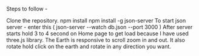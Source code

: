Steps to follow -

Clone the repository.
npm install
npm install -g json-server
To start json server - enter this ( json-server --watch db.json --port 3000 )
After server starts hold 3 to 4 second on Home page to get load because I have used three.js library. The Earth is responsive to scroll zoom in and out. It also rotate hold click on the earth and rotate in any direction you want.
